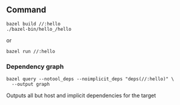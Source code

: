 ## Command
```
bazel build //:hello
./bazel-bin/hello_/hello
```
or
```
bazel run //:hello
```

### Dependency graph
```
bazel query --notool_deps --noimplicit_deps "deps(//:hello)" \
  --output graph
```
Outputs all but host and implicit dependencies for the target